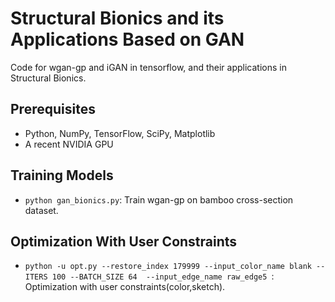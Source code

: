 Structural Bionics and its Applications Based on GAN
=====================================

Code for wgan-gp and iGAN in tensorflow, and their applications in Structural Bionics.


## Prerequisites

- Python, NumPy, TensorFlow, SciPy, Matplotlib
- A recent NVIDIA GPU

## Training Models
- `python gan_bionics.py`:  Train wgan-gp on bamboo cross-section dataset.

## Optimization With User Constraints
- `python -u opt.py --restore_index 179999 --input_color_name blank --ITERS 100 --BATCH_SIZE 64  --input_edge_name raw_edge5
`:  Optimization with user constraints(color,sketch).